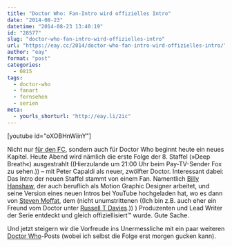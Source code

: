 ```yaml
---
title: "Doctor Who: Fan-Intro wird offizielles Intro"
date: "2014-08-23"
datetime: "2014-08-23 13:40:19"
id: "28577"
slug: "doctor-who-fan-intro-wird-offizielles-intro"
url: "https://eay.cc/2014/doctor-who-fan-intro-wird-offizielles-intro/"
author: "eay"
format: "post"
categories:
  - 0815
tags:
  - doctor-who
  - fanart
  - fernsehen
  - serien
meta:
  - yourls_shorturl: "http://eay.li/2ic"
---
```


\[youtube id="oXOBHnWiinY"\]

Nicht nur [für den FC](//eay.cc/2014/neuigkeiten-ueber-den-effzeh-mit-dem-fcnewsbot/), sondern auch für Doctor Who beginnt heute ein neues Kapitel. Heute Abend wird nämlich die erste Folge der 8. Staffel (»Deep Breath«) ausgestrahlt ((Hierzulande um 21:00 Uhr beim Pay-TV-Sender Fox zu sehen.)) – mit Peter Capaldi als neuer, zwölfter Doctor. Interessant dabei: Das Intro der neuen Staffel stammt von einem Fan. Namentlich [Billy Hanshaw](http://billyhanshaw.co.uk/), der auch beruflich als Motion Graphic Designer arbeitet, und seine Version eines neuen Intros bei YouTube hochgeladen hat, wo es dann von [Steven Moffat](https://en.wikipedia.org/wiki/Steven_Moffat), dem (nicht unumstrittenen ((Ich bin z.B. auch eher ein Freund vom Doctor unter [Russell T Davies](https://en.wikipedia.org/wiki/Russell_T_Davies).)) ) Produzenten und Lead Writer der Serie entdeckt und gleich offiziellisiert™ wurde. Gute Sache.

Und jetzt steigern wir die Vorfreude ins Unermessliche mit ein paar weiteren [Doctor Who](//eay.cc/tag/doctor-who/)\-Posts (wobei ich selbst die Folge erst morgen gucken kann).

